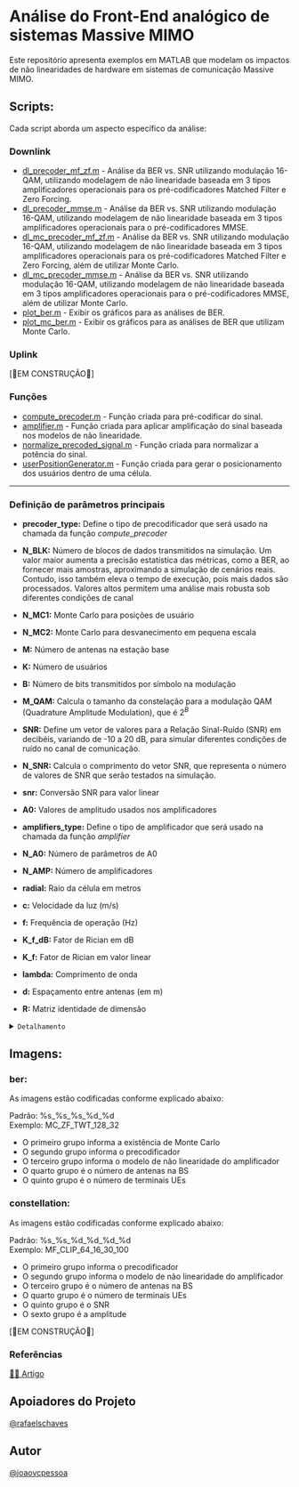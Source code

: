 # Análise do Front-End analógico de sistemas Massive MIMO

Este repositório apresenta exemplos em MATLAB que modelam os impactos de não linearidades de hardware em sistemas de comunicação Massive MIMO.

## Scripts:

Cada script aborda um aspecto específico da análise:

### Downlink

* [dl_precoder_mf_zf.m](scripts) - Análise da BER vs. SNR utilizando modulação 16-QAM, utilizando modelagem de não linearidade baseada em 3 tipos amplificadores operacionais para os pré-codificadores Matched Filter e Zero Forcing. 
* [dl_precoder_mmse.m](scripts) -  Análise da BER vs. SNR utilizando modulação 16-QAM, utilizando modelagem de não linearidade baseada em 3 tipos amplificadores operacionais para o pré-codificadores MMSE.
* [dl_mc_precoder_mf_zf.m](scripts) - Análise da BER vs. SNR utilizando modulação 16-QAM, utilizando modelagem de não linearidade baseada em 3 tipos amplificadores operacionais para os pré-codificadores Matched Filter e Zero Forcing, além de utilizar Monte Carlo. 
* [dl_mc_precoder_mmse.m](scripts) -  Análise da BER vs. SNR utilizando modulação 16-QAM, utilizando modelagem de não linearidade baseada em 3 tipos amplificadores operacionais para o pré-codificadores MMSE, além de utilizar Monte Carlo.
* [plot_ber.m](scripts) - Exibir os gráficos para as análises de BER.
* [plot_mc_ber.m](scripts) - Exibir os gráficos para as análises de BER que utilizam Monte Carlo.

### Uplink

[🚧EM CONSTRUÇÃO🚧]

### Funções

* [compute_precoder.m](scripts) - Função criada para pré-codificar do sinal.
* [amplifier.m](scripts) - Função criada para aplicar amplificação do sinal baseada nos modelos de não linearidade.
* [normalize_precoded_signal.m](scripts) - Função criada para normalizar a potência do sinal.
* [userPositionGenerator.m](scripts) - Função criada para gerar o posicionamento dos usuários dentro de uma célula.

---

### Definição de parâmetros principais

- <b>precoder_type:</b> Define o tipo de precodificador que será usado na chamada da função <i>compute_precoder</i>

- <b>N_BLK:</b> Número de blocos de dados transmitidos na simulação. Um valor maior aumenta a precisão estatística das métricas, como a BER, ao fornecer mais amostras, aproximando a simulação de cenários reais. Contudo, isso também eleva o tempo de execução, pois mais dados são processados. Valores altos permitem uma análise mais robusta sob diferentes condições de canal

- <b>N_MC1:</b> Monte Carlo para posições de usuário

- <b>N_MC2:</b> Monte Carlo para desvanecimento em pequena escala

- <b>M:</b> Número de antenas na estação base

- <b>K:</b> Número de usuários

- <b>B:</b> Número de bits transmitidos por símbolo na modulação

- <b>M_QAM:</b> Calcula o tamanho da constelação para a modulação QAM (Quadrature Amplitude Modulation), que é $2^B$

- <b>SNR:</b> Define um vetor de valores para a Relação Sinal-Ruído (SNR) em decibéis, variando de -10 a 20 dB, para simular diferentes condições de ruído no canal de comunicação.

- <b>N_SNR:</b> Calcula o comprimento do vetor SNR, que representa o número de valores de SNR que serão testados na simulação.

- <b>snr:</b> Conversão SNR para valor linear

- <b>A0:</b> Valores de amplitudo usados nos amplificadores

- <b>amplifiers_type:</b> Define o tipo de amplificador que será usado na chamada da função <i>amplifier</i>

- <b>N_A0:</b> Número de parâmetros de A0

- <b>N_AMP:</b> Número de amplificadores

- <b>radial:</b> Raio da célula em metros

- <b>c:</b> Velocidade da luz (m/s)

- <b>f:</b> Frequência de operação (Hz)

- <b>K_f_dB:</b> Fator de Rician em dB

- <b>K_f:</b> Fator de Rician em valor linear

- <b>lambda:</b> Comprimento de onda

- <b>d:</b>  Espaçamento entre antenas (em m)

- <b>R:</b> Matriz identidade de dimensão

<details>
    <summary><code>Detalhamento</code></summary>

<b>Componentes do canal</b><br>
- <b>$randn(M, K)$:</b> Gera uma matriz $𝑀×𝐾$ com valores aleatórios provenientes de uma distribuição normal (média 0 e variância 1). Esses valores representam as partes reais do canal. 

- <b>$1i×randn(M, K)$:</b> Gera a parte imaginária do canal da mesma forma, multiplicando por 1i para criar números complexos.

A matriz resultante $H$ é composta de valores complexos $H_{ij}$, que representam os coeficientes de canal entre a i-ésima antena da estação base e o j-ésimo usuário. A divisão por $\sqrt{2}$ normaliza o canal para que cada coeficiente tenha variância unificada, ou seja:

$$Var(Re(H_{ij}) = Var(Im(H_{ij}) = \frac{1}{2}$$

Isso garante que a potência total (soma das variâncias das partes real e imaginária) seja igual a 1, um requisito comum em simulações de sistemas de comunicação. Este modelo de canal é típico em sistemas Massive MIMO e modela um canal de desvanecimento Rayleigh com distribuição $\mathcal{CN}(0,1)$.
        

</details>

## Imagens:

### ber:

As imagens estão codificadas conforme explicado abaixo: 

Padrão: %s_%s_%s_%d_%d</br>
Exemplo: MC_ZF_TWT_128_32

- O primeiro grupo informa a existência de Monte Carlo
- O segundo grupo informa o precodificador
- O terceiro grupo informa o modelo de não linearidade do amplificador
- O quarto grupo é o número de antenas na BS
- O quinto grupo é o número de terminais UEs

### constellation:

As imagens estão codificadas conforme explicado abaixo: 

Padrão: %s_%s_%d_%d_%d_%d</br>
Exemplo: MF_CLIP_64_16_30_100

- O primeiro grupo informa o precodificador
- O segundo grupo informa o modelo de não linearidade do amplificador
- O terceiro grupo é o número de antenas na BS
- O quarto grupo é o número de terminais UEs
- O quinto grupo é o SNR
- O sexto grupo é a amplitude

[🚧EM CONSTRUÇÃO🚧]

### Referências

[✍🏻 Artigo](https://)

## Apoiadores do Projeto

[@rafaelschaves](https://github.com/rafaelschaves)

## Autor

[@joaovcpessoa](https://github.com/joaovcpessoa)
